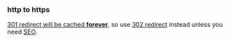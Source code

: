 ### http to https

[301 redirect will be cached **forever**], so use [302 redirect] instead unless you need [SEO].


[301 redirect will be cached **forever**]: https://stackoverflow.com/questions/9130422/how-long-do-browsers-cache-http-301s
[302 redirect]: https://stackoverflow.com/questions/12212839/how-long-is-a-302-redirect-saved-in-browser
[SEO]: https://en.wikipedia.org/wiki/Search_engine_optimization
